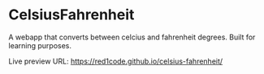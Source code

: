 # CelsiusFahrenheit

A webapp that converts between celcius and fahrenheit degrees. Built for learning purposes.

Live preview URL: https://red1code.github.io/celsius-fahrenheit/
